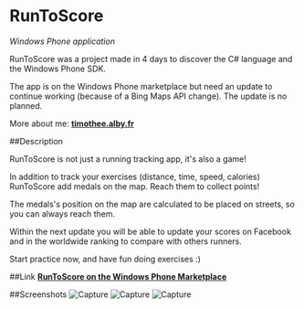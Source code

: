 RunToScore
==========
_Windows Phone application_

RunToScore was a project made in 4 days to discover the C# language and the Windows Phone SDK.

The app is on the Windows Phone marketplace but need an update to continue working (because of a Bing Maps API change). The update is no planned. 

More about me: [**timothee.alby.fr**](http://timothee.alby.fr)


##Description


RunToScore is not just a running tracking app, it's also a game!

In addition to track your exercises (distance, time, speed, calories) RunToScore add medals on the map. Reach them to collect points!

The medals's position on the map are calculated to be placed on streets, so you can always reach them.

Within the next update you will be able to update your scores on Facebook and in the worldwide ranking to compare with others runners.

Start practice now, and have fun doing exercises :)

##Link
[**RunToScore on the Windows Phone Marketplace**](http://www.windowsphone.com/en-us/store/app/runtoscore/ff5836de-9765-4562-baac-f31d545fd4f0)

##Screenshots
![Capture](http://cdn.marketplaceimages.windowsphone.com/v8/images/bad7e8ff-91a1-439d-8bb7-03780440376b?imageType=ws_screenshot_large&rotation=0)
![Capture](http://cdn.marketplaceimages.windowsphone.com/v8/images/e1d7e23d-8b26-4b37-afaf-5f6f3ded6737?imageType=ws_screenshot_large&rotation=0)
![Capture](http://cdn.marketplaceimages.windowsphone.com/v8/images/f0d8535e-e565-49c0-8d97-5590eefbb73d?imageType=ws_screenshot_large&rotation=0)
